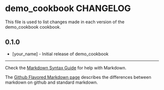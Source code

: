demo_cookbook CHANGELOG
=======================

This file is used to list changes made in each version of the demo_cookbook cookbook.

0.1.0
-----
- [your_name] - Initial release of demo_cookbook

- - -
Check the [Markdown Syntax Guide](http://daringfireball.net/projects/markdown/syntax) for help with Markdown.

The [Github Flavored Markdown page](http://github.github.com/github-flavored-markdown/) describes the differences between markdown on github and standard markdown.
